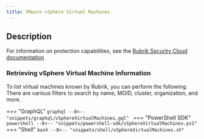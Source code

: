 ```yaml
---
title: VMware vSphere Virtual Machines
---
```


## Description

For information on protection capabilities, see the [Rubrik Security Cloud documentation](https://docs.rubrik.com/en-us/saas/saas/vs_virtual_machines.html)

### Retrieving vSphere Virtual Machine Information

To list virtual machines known by Rubrik, you can perform the following. There are various filters to search by name, MOID, cluster, organization, and more.

=== "GraphQL"
    ```graphql
    --8<-- "snippets/graphql/vSphereVirtualMachines.gql"
    ```
=== "PowerShell SDK"
    ```powershell
    --8<-- "snippets/powershell-sdk/vSphereVirtualMachines.ps1"
    ```
=== "Shell"
    ```bash
    --8<-- "snippets/shell/vSphereVirtualMachines.sh"
    ```